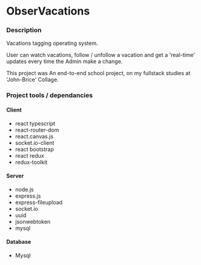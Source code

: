 # ObserVacations 


### Description
Vacations tagging operating system.

User can watch vacations, follow / unfollow a vacation and get a 'real-time' updates every time the Admin make a change.

This project was An end-to-end school project, on my fullstack studies at 'John-Brice' Collage.


### Project tools / dependancies

#### Client
 - react typescript
 - react-router-dom
 - react.canvas.js
 - socket.io-client
 - react bootstrap
 - react redux
 - redux-toolkit
 
#### Server
 - node.js
 - express.js
 - express-fileupload
 - socket.io
 - uuid
 - jsonwebtoken
 - mysql

#### Database
 - Mysql